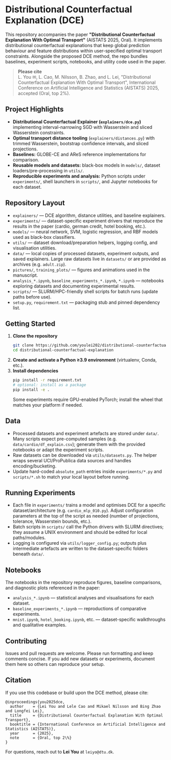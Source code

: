 # Distributional Counterfactual Explanation (DCE)

This repository accompanies the paper **"Distributional Counterfactual Explanation With Optimal Transport"** (AISTATS 2025, Oral). It implements distributional counterfactual explanations that keep global prediction behaviour and feature distributions within user-specified optimal transport constraints. Alongside the proposed DCE method, the repo bundles baselines, experiment scripts, notebooks, and utility code used in the paper.

> **Please cite**  
> L. You ✉, L. Cao, M. Nilsson, B. Zhao, and L. Lei, "Distributional Counterfactual Explanation With Optimal Transport", International Conference on Artificial Intelligence and Statistics (AISTATS) 2025, accepted (Oral, top 2%).

## Project Highlights
- **Distributional Counterfactual Explainer (`explainers/dce.py`)** implementing interval-narrowing SGD with Wasserstein and sliced Wasserstein constraints.
- **Optimal transport distance tooling** (`explainers/distances.py`) with trimmed Wasserstein, bootstrap confidence intervals, and sliced projections.
- **Baselines:** GLOBE-CE and AReS reference implementations for comparison.
- **Reusable models and datasets:** black-box models in `models/`, dataset loaders/pre-processing in `utils/`.
- **Reproducible experiments and analysis:** Python scripts under `experiments/`, shell launchers in `scripts/`, and Jupyter notebooks for each dataset.

## Repository Layout
- `explainers/` — DCE algorithm, distance utilities, and baseline explainers.
- `experiments/` — dataset-specific experiment drivers that reproduce the results in the paper (cardio, german credit, hotel booking, etc.).
- `models/` — neural network, SVM, logistic regression, and RBF models used as black-box classifiers.
- `utils/` — dataset download/preparation helpers, logging config, and visualisation utilities.
- `data/` — local copies of processed datasets, experiment outputs, and saved explainers. Large raw datasets live in `datasets/` or are provided as archives (e.g. `adult.zip`).
- `pictures/`, `training_plots/` — figures and animations used in the manuscript.
- `analysis_*.ipynb`, `baseline_experiments_*.ipynb`, `*.ipynb` — notebooks exploring datasets and documenting experimental results.
- `scripts/` — SLURM/HPC-friendly shell scripts for batch runs (update paths before use).
- `setup.py`, `requirement.txt` — packaging stub and pinned dependency list.

## Getting Started
1. **Clone the repository**
   ```bash
   git clone https://github.com/youlei202/distributional-counterfactual-explanation.git
   cd distributional-counterfactual-explanation
   ```
2. **Create and activate a Python ≥3.9 environment** (virtualenv, Conda, etc.).
3. **Install dependencies**
   ```bash
   pip install -r requirement.txt
   # optional: install as a package
   pip install -e .
   ```
   Some experiments require GPU-enabled PyTorch; install the wheel that matches your platform if needed.

## Data
- Processed datasets and experiment artefacts are stored under `data/`. Many scripts expect pre-computed samples (e.g. `data/cardio/df_explain.csv`); generate them with the provided notebooks or adapt the experiment scripts.
- Raw datasets can be downloaded via `utils/datasets.py`. The helper wraps several UCI/ProPublica data sources and handles encoding/bucketing.
- Update hard-coded `absolute_path` entries inside `experiments/*.py` and `scripts/*.sh` to match your local layout before running.

## Running Experiments
- Each file in `experiments/` trains a model and optimises DCE for a specific dataset/architecture (e.g. `cardio_mlp_010.py`). Adjust configuration parameters at the top of the script as needed (number of projections, tolerance, Wasserstein bounds, etc.).
- Batch scripts in `scripts/` call the Python drivers with SLURM directives; they assume a UNIX environment and should be edited for local paths/modules.
- Logging is configured via `utils/logger_config.py`; outputs plus intermediate artefacts are written to the dataset-specific folders beneath `data/`.

## Notebooks
The notebooks in the repository reproduce figures, baseline comparisons, and diagnostic plots referenced in the paper:
- `analysis_*.ipynb` — statistical analyses and visualisations for each dataset.
- `baseline_experiments_*.ipynb` — reproductions of comparative experiments.
- `mnist.ipynb`, `hotel_booking.ipynb`, etc. — dataset-specific walkthroughs and qualitative examples.

## Contributing
Issues and pull requests are welcome. Please run formatting and keep comments concise. If you add new datasets or experiments, document them here so others can reproduce your setup.

## Citation
If you use this codebase or build upon the DCE method, please cite:
```
@inproceedings{you2025dce,
  author    = {Lei You and Lele Cao and Mikael Nilsson and Bing Zhao and Longfei Lei},
  title     = {Distributional Counterfactual Explanation With Optimal Transport},
  booktitle = {International Conference on Artificial Intelligence and Statistics (AISTATS)},
  year      = {2025},
  note      = {Oral, top 2\%}
}
```

For questions, reach out to **Lei You** at `leiyo@dtu.dk`.
